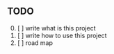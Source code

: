 


## TODO

0. [ ] write what is this project
1. [ ] write how to use this project 
2. [ ] road map
